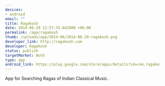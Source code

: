 ```yaml
--- 
devices: 
- android
email: ""
title: Ragakosh
date: 2014-06-29 12:57:33.842980 +00:00
permalink: /app/ragakosh
thumb: /uploads/app/2014-06/2014-06-29-ragakosh.png
developer_link: http://ragakosh.com
developer: Ragakosh
status: publish
targetMarket: Both
type: app
android_link: https://play.google.com/store/apps/details?id=com.ragakosh.app
---
```


App for Searching Ragas of Indian Classical Music.
